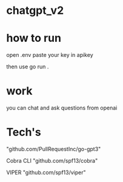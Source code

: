 # chatgpt_v2

# how to run

open .env
paste your key in apikey

then use go run .


# work 

you can chat and ask questions from openai

# Tech's

"github.com/PullRequestInc/go-gpt3"

Cobra CLI "github.com/spf13/cobra"
    
  VIPER "github.com/spf13/viper"
    
